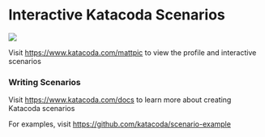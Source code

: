 # Interactive Katacoda Scenarios

[![](http://shields.katacoda.com/katacoda/mattpic/count.svg)](https://www.katacoda.com/mattpic "Get your profile on Katacoda.com")

Visit https://www.katacoda.com/mattpic to view the profile and interactive scenarios

### Writing Scenarios
Visit https://www.katacoda.com/docs to learn more about creating Katacoda scenarios

For examples, visit https://github.com/katacoda/scenario-example

